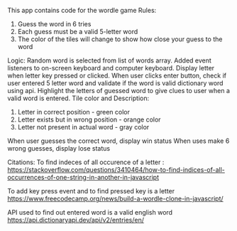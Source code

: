 This app contains code for the wordle game
Rules:
1. Guess the word in 6 tries
2. Each guess must be a valid 5-letter word
3. The color of the tiles will change to show how close your guess to the word

Logic:
Random word is selected from list of words array.
Added event listeners to on-screen keyboard and computer keyboard.
Display letter when letter key pressed or clicked.
When user clicks enter button, check if user entered 5 letter word and validate if the word is valid dictionary word using api.
Highlight the letters of guessed word to give clues to user when a valid word is entered.
Tile color and Description:
1. Letter in correct position - green color
2. Letter exists but in wrong position - orange color
3. Letter not present in actual word - gray color

When user guesses the correct word, display win status
When uses make 6 wrong guesses, display lose status

Citations:
To find indeces of all occurence of a letter :
https://stackoverflow.com/questions/3410464/how-to-find-indices-of-all-occurrences-of-one-string-in-another-in-javascript 

To add key press event and to find pressed key is a letter
https://www.freecodecamp.org/news/build-a-wordle-clone-in-javascript/

API used to find out entered word is a valid english word
https://api.dictionaryapi.dev/api/v2/entries/en/


